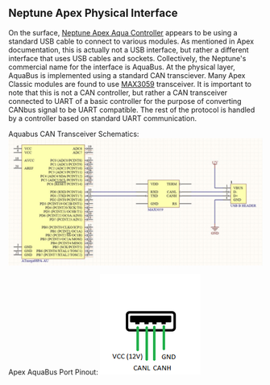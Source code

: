 ## Neptune Apex Physical Interface

On the surface, [Neptune Apex Aqua Controller](https://www.neptunesystems.com/) appears to be using a standard USB cable to connect to various modules. As mentioned in Apex documentation, this is actually not a USB interface, but rather a different interface that uses USB cables and sockets. Collectively, the Neptune's commercial name for the interface is AquaBus. 
At the physical layer, AquaBus is implemented using a standard CAN transciever. Many Apex Classic modules are found to use [MAX3059](https://datasheets.maximintegrated.com/en/ds/MAX3058-MAX3059.pdf) transceiver. It is important to note that this is not a CAN controller, but rather a CAN transceiver connected to UART of a basic controller for the purpose of converting CANbus signal to be UART compatible. The rest of the protocol is handled by a controller based on standard UART communication.

Aquabus CAN Transceiver Schematics:
![Example 1. Aquabus CAN Transceiver Schematics](https://github.com/Stonyx/AquaBusLib/raw/master/docs/AquaBusSchematic1.JPG)

Apex AquaBus Port Pinout:
![Example 2. Aquabus Port Pinout](https://github.com/Stonyx/AquaBusLib/raw/master/docs/USB_Socket%20Pinout.png)
